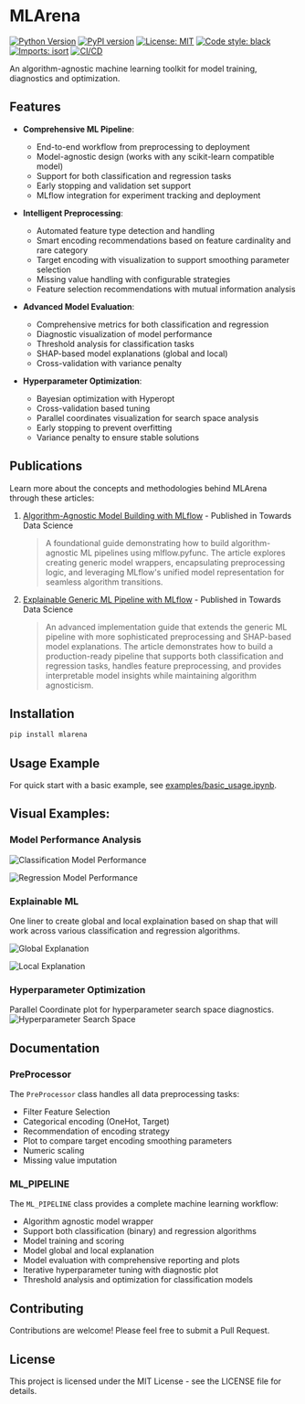 # MLArena

[![Python Version](https://img.shields.io/badge/python-3.10%20%7C%203.11%20%7C%203.12-blue.svg)](https://www.python.org/downloads/)
[![PyPI version](https://badge.fury.io/py/mlarena.svg)](https://badge.fury.io/py/mlarena)
[![License: MIT](https://img.shields.io/badge/License-MIT-yellow.svg)](https://opensource.org/licenses/MIT)
[![Code style: black](https://img.shields.io/badge/code%20style-black-000000.svg)](https://github.com/psf/black)
[![Imports: isort](https://img.shields.io/badge/%20imports-isort-%231674b1?style=flat&labelColor=ef8336)](https://pycqa.github.io/isort/)
[![CI/CD](https://github.com/MenaWANG/mlarena/actions/workflows/mlarena.yml/badge.svg)](https://github.com/MenaWANG/mlarena/actions/workflows/mlarena.yml)

An algorithm-agnostic machine learning toolkit for model training, diagnostics and optimization.

## Features

- **Comprehensive ML Pipeline**:
  - End-to-end workflow from preprocessing to deployment
  - Model-agnostic design (works with any scikit-learn compatible model)
  - Support for both classification and regression tasks
  - Early stopping and validation set support
  - MLflow integration for experiment tracking and deployment  

- **Intelligent Preprocessing**:
  - Automated feature type detection and handling
  - Smart encoding recommendations based on feature cardinality and rare category
  - Target encoding with visualization to support smoothing parameter selection
  - Missing value handling with configurable strategies
  - Feature selection recommendations with mutual information analysis

- **Advanced Model Evaluation**:
  - Comprehensive metrics for both classification and regression
  - Diagnostic visualization of model performance
  - Threshold analysis for classification tasks
  - SHAP-based model explanations (global and local)
  - Cross-validation with variance penalty

- **Hyperparameter Optimization**:
  - Bayesian optimization with Hyperopt
  - Cross-validation based tuning
  - Parallel coordinates visualization for search space analysis
  - Early stopping to prevent overfitting
  - Variance penalty to ensure stable solutions

## Publications

Learn more about the concepts and methodologies behind MLArena through these articles:

1. [Algorithm-Agnostic Model Building with MLflow](https://medium.com/data-science/algorithm-agnostic-model-building-with-mlflow-b106a5a29535) - Published in Towards Data Science
   > A foundational guide demonstrating how to build algorithm-agnostic ML pipelines using mlflow.pyfunc. The article explores creating generic model wrappers, encapsulating preprocessing logic, and leveraging MLflow's unified model representation for seamless algorithm transitions.

2. [Explainable Generic ML Pipeline with MLflow](https://medium.com/data-science/explainable-generic-ml-pipeline-with-mlflow-2494ca1b3f96) - Published in Towards Data Science
   > An advanced implementation guide that extends the generic ML pipeline with more sophisticated preprocessing and SHAP-based model explanations. The article demonstrates how to build a production-ready pipeline that supports both classification and regression tasks, handles feature preprocessing, and provides interpretable model insights while maintaining algorithm agnosticism.

## Installation

```bash
pip install mlarena
```

## Usage Example

For quick start with a basic example, see [examples/basic_usage.ipynb](https://github.com/MenaWANG/mlarena/blob/master/examples/basic_usage.ipynb).

## Visual Examples:

### Model Performance Analysis

![Classification Model Performance](docs/images/model_performance_classification.png)    

![Regression Model Performance](docs/images/model_performance_regression.png)    

### Explainable ML
One liner to create global and local explaination based on shap that will work across various classification and regression algorithms.     

![Global Explanation](docs/images/global_explanation.png)    

![Local Explanation](docs/images/local_explanation.png)    

### Hyperparameter Optimization
Parallel Coordinate plot for hyperparameter search space diagnostics.    
![Hyperparameter Search Space](docs/images/parallel_coordinates.png)


## Documentation

### PreProcessor

The `PreProcessor` class handles all data preprocessing tasks:

- Filter Feature Selection
- Categorical encoding (OneHot, Target)
- Recommendation of encoding strategy
- Plot to compare target encoding smoothing parameters
- Numeric scaling
- Missing value imputation

### ML_PIPELINE

The `ML_PIPELINE` class provides a complete machine learning workflow:

- Algorithm agnostic model wrapper
- Support both classification (binary) and regression algorithms
- Model training and scoring
- Model global and local explanation
- Model evaluation with comprehensive reporting and plots
- Iterative hyperparameter tuning with diagnostic plot
- Threshold analysis and optimization for classification models


## Contributing

Contributions are welcome! Please feel free to submit a Pull Request.

## License

This project is licensed under the MIT License - see the LICENSE file for details. 
